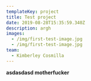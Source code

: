```yaml
---
templateKey: project
title: Test project
date: 2019-08-28T15:35:59.340Z
description: argh
images:
  - /img/first-test-image.jpg
  - /img/first-test-image.jpg
team:
  - Kimberley Cosmilla
---
```

**asdasdasd motherfucker**
